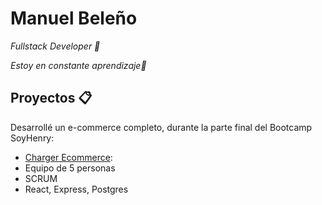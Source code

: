 # Manuel Beleño

_Fullstack Developer 🚀_

_Estoy en constante aprendizaje🌱_

## Proyectos 📋

Desarrollé un e-commerce completo, durante la parte final del Bootcamp SoyHenry:

- [Charger Ecommerce](https://github.com/msebass1/charger-ecommerce): 
- Equipo de 5 personas
- SCRUM
- React, Express, Postgres 

<!--
**msebass1/msebass1** is a ✨ _special_ ✨ repository because its `README.md` (this file) appears on your GitHub profile.

Here are some ideas to get you started:

- 🔭 I’m currently working on ...
- 🌱 I’m currently learning ...
- 👯 I’m looking to collaborate on ...
- 🤔 I’m looking for help with ...
- 💬 Ask me about ...
- 📫 How to reach me: ...
- 😄 Pronouns: ...
- ⚡ Fun fact: ...
-->
